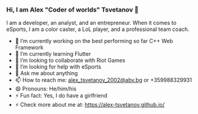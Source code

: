 ### Hi, I am Alex "Coder of worlds" Tsvetanov 👋

I am a developer, an analyst, and an entrepreneur. When it comes to eSports, I am a color caster, a LoL player, and a professional team coach.

- 🔭 I’m currently working on the best performing so far C++ Web Framework
- 🌱 I’m currently learning Flutter
- 👯 I’m looking to collaborate with Riot Games
- 🤔 I’m looking for help with eSports
- 💬 Ask me about anything
- 📫 How to reach me: alex_tsvetanov_2002@abv.bg or +359988329931
- 😄 Pronouns: He/him/his
- ⚡ Fun fact: Yes, I do have a girlfriend
- ⚡ Check more about me at: https://alex-tsvetanov.github.io/

<!--
**Alex-Tsvetanov/Alex-Tsvetanov** is a ✨ _special_ ✨ repository because its `README.md` (this file) appears on your GitHub profile.

Here are some ideas to get you started:

- 🔭 I’m currently working on ...
- 🌱 I’m currently learning ...
- 👯 I’m looking to collaborate on ...
- 🤔 I’m looking for help with ...
- 💬 Ask me about ...
- 📫 How to reach me: ...
- 😄 Pronouns: ...
- ⚡ Fun fact: ...
-->
